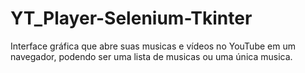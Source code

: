 # YT_Player-Selenium-Tkinter
Interface gráfica que abre suas musicas e vídeos no YouTube em um navegador, podendo ser uma lista de musicas ou uma única musica.
